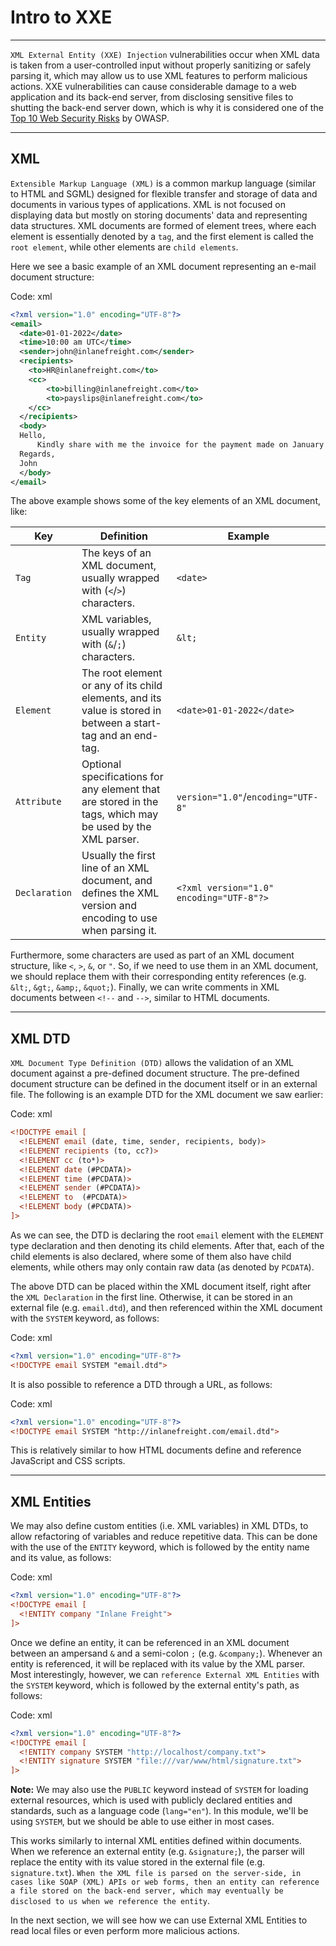 # Intro to XXE

---

`XML External Entity (XXE) Injection` vulnerabilities occur when XML data is taken from a user-controlled input without properly sanitizing or safely parsing it, which may allow us to use XML features to perform malicious actions. XXE vulnerabilities can cause considerable damage to a web application and its back-end server, from disclosing sensitive files to shutting the back-end server down, which is why it is considered one of the [Top 10 Web Security Risks](https://owasp.org/www-project-top-ten/) by OWASP.

---

## XML

`Extensible Markup Language (XML)` is a common markup language (similar to HTML and SGML) designed for flexible transfer and storage of data and documents in various types of applications. XML is not focused on displaying data but mostly on storing documents' data and representing data structures. XML documents are formed of element trees, where each element is essentially denoted by a `tag`, and the first element is called the `root element`, while other elements are `child elements`.

Here we see a basic example of an XML document representing an e-mail document structure:

Code: xml

```xml
<?xml version="1.0" encoding="UTF-8"?>
<email>
  <date>01-01-2022</date>
  <time>10:00 am UTC</time>
  <sender>john@inlanefreight.com</sender>
  <recipients>
    <to>HR@inlanefreight.com</to>
    <cc>
        <to>billing@inlanefreight.com</to>
        <to>payslips@inlanefreight.com</to>
    </cc>
  </recipients>
  <body>
  Hello,
      Kindly share with me the invoice for the payment made on January 1, 2022.
  Regards,
  John
  </body> 
</email>
```

The above example shows some of the key elements of an XML document, like:

| Key | Definition | Example |
| --- | --- | --- |
| `Tag` | The keys of an XML document, usually wrapped with (`<`/`>`) characters. | `<date>` |
| `Entity` | XML variables, usually wrapped with (`&`/`;`) characters. | `&lt;` |
| `Element` | The root element or any of its child elements, and its value is stored in between a start-tag and an end-tag. | `<date>01-01-2022</date>` |
| `Attribute` | Optional specifications for any element that are stored in the tags, which may be used by the XML parser. | `version="1.0"`/`encoding="UTF-8"` |
| `Declaration` | Usually the first line of an XML document, and defines the XML version and encoding to use when parsing it. | `<?xml version="1.0" encoding="UTF-8"?>` |

Furthermore, some characters are used as part of an XML document structure, like `<`, `>`, `&`, or `"`. So, if we need to use them in an XML document, we should replace them with their corresponding entity references (e.g. `&lt;`, `&gt;`, `&amp;`, `&quot;`). Finally, we can write comments in XML documents between `<!--` and `-->`, similar to HTML documents.

---

## XML DTD

`XML Document Type Definition (DTD)` allows the validation of an XML document against a pre-defined document structure. The pre-defined document structure can be defined in the document itself or in an external file. The following is an example DTD for the XML document we saw earlier:

Code: xml

```xml
<!DOCTYPE email [
  <!ELEMENT email (date, time, sender, recipients, body)>
  <!ELEMENT recipients (to, cc?)>
  <!ELEMENT cc (to*)>
  <!ELEMENT date (#PCDATA)>
  <!ELEMENT time (#PCDATA)>
  <!ELEMENT sender (#PCDATA)>
  <!ELEMENT to  (#PCDATA)>
  <!ELEMENT body (#PCDATA)>
]>
```

As we can see, the DTD is declaring the root `email` element with the `ELEMENT` type declaration and then denoting its child elements. After that, each of the child elements is also declared, where some of them also have child elements, while others may only contain raw data (as denoted by `PCDATA`).

The above DTD can be placed within the XML document itself, right after the `XML Declaration` in the first line. Otherwise, it can be stored in an external file (e.g. `email.dtd`), and then referenced within the XML document with the `SYSTEM` keyword, as follows:

Code: xml

```xml
<?xml version="1.0" encoding="UTF-8"?>
<!DOCTYPE email SYSTEM "email.dtd">
```

It is also possible to reference a DTD through a URL, as follows:

Code: xml

```xml
<?xml version="1.0" encoding="UTF-8"?>
<!DOCTYPE email SYSTEM "http://inlanefreight.com/email.dtd">
```

This is relatively similar to how HTML documents define and reference JavaScript and CSS scripts.

---

## XML Entities

We may also define custom entities (i.e. XML variables) in XML DTDs, to allow refactoring of variables and reduce repetitive data. This can be done with the use of the `ENTITY` keyword, which is followed by the entity name and its value, as follows:

Code: xml

```xml
<?xml version="1.0" encoding="UTF-8"?>
<!DOCTYPE email [
  <!ENTITY company "Inlane Freight">
]>
```

Once we define an entity, it can be referenced in an XML document between an ampersand `&` and a semi-colon `;` (e.g. `&company;`). Whenever an entity is referenced, it will be replaced with its value by the XML parser. Most interestingly, however, we can `reference External XML Entities` with the `SYSTEM` keyword, which is followed by the external entity's path, as follows:

Code: xml

```xml
<?xml version="1.0" encoding="UTF-8"?>
<!DOCTYPE email [
  <!ENTITY company SYSTEM "http://localhost/company.txt">
  <!ENTITY signature SYSTEM "file:///var/www/html/signature.txt">
]>
```

**Note:** We may also use the `PUBLIC` keyword instead of `SYSTEM` for loading external resources, which is used with publicly declared entities and standards, such as a language code (`lang="en"`). In this module, we'll be using `SYSTEM`, but we should be able to use either in most cases.

This works similarly to internal XML entities defined within documents. When we reference an external entity (e.g. `&signature;`), the parser will replace the entity with its value stored in the external file (e.g. `signature.txt`). `When the XML file is parsed on the server-side, in cases like SOAP (XML) APIs or web forms, then an entity can reference a file stored on the back-end server, which may eventually be disclosed to us when we reference the entity`.

In the next section, we will see how we can use External XML Entities to read local files or even perform more malicious actions.